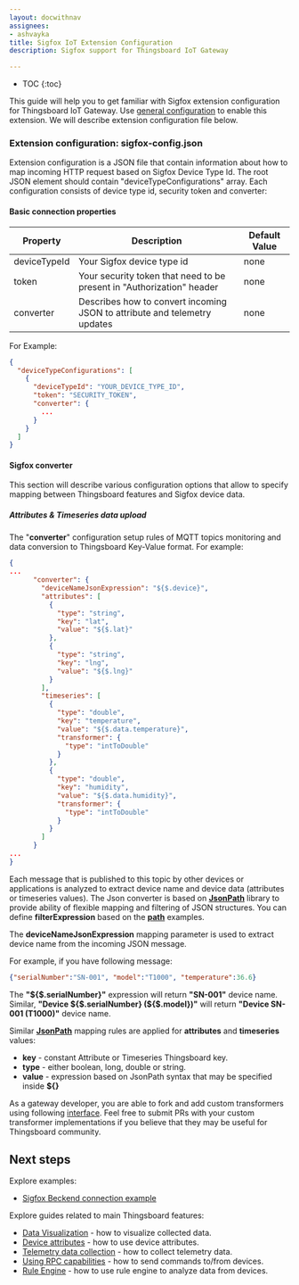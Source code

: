 ```yaml
---
layout: docwithnav
assignees:
- ashvayka
title: Sigfox IoT Extension Configuration
description: Sigfox support for Thingsboard IoT Gateway

---
```


* TOC
{:toc}

This guide will help you to get familiar with Sigfox extension configuration for Thingsboard IoT Gateway.
Use [general configuration](/docs/iot-gateway/configuration/) to enable this extension.
We will describe extension configuration file below.

### Extension configuration: sigfox-config.json

Extension configuration is a JSON file that contain information about how to map incoming HTTP request based on Sigfox Device Type Id.
The root JSON element should contain "deviceTypeConfigurations" array. Each configuration consists of device type id, security token and converter:

#### Basic connection properties

| **Property**       | **Description**                                      | **Default Value** |
|--------------------|------------------------------------------------------|-------------------|
| deviceTypeId               | Your Sigfox device type id                      | none         |
| token| Your security token that need to be present in "Authorization" header | none              |
| converter                | Describes how to convert incoming JSON to attribute and telemetry updates  | none             |

For Example:

```json
{
  "deviceTypeConfigurations": [
    {
      "deviceTypeId": "YOUR_DEVICE_TYPE_ID",
      "token": "SECURITY_TOKEN",
      "converter": {
        ...
      }
    }
  ]
}
```

#### Sigfox converter

This section will describe various configuration options that allow to specify mapping between Thingsboard features and Sigfox device data. 

##### Attributes & Timeseries data upload 

The "**converter**" configuration setup rules of MQTT topics monitoring and data conversion to Thingsboard Key-Value format. 
For example:

```json
{
...
      "converter": {
        "deviceNameJsonExpression": "${$.device}",
        "attributes": [
          {
            "type": "string",
            "key": "lat",
            "value": "${$.lat}"
          },
          {
            "type": "string",
            "key": "lng",
            "value": "${$.lng}"
          }
        ],
        "timeseries": [
          {
            "type": "double",
            "key": "temperature",
            "value": "${$.data.temperature}",
            "transformer": {
              "type": "intToDouble"
            }
          },
          {
            "type": "double",
            "key": "humidity",
            "value": "${$.data.humidity}",
            "transformer": {
              "type": "intToDouble"
            }
          }
        ]
      }
...      
}
```

Each message that is published to this topic by other devices or applications is analyzed to extract device name and device data (attributes or timeseries values).
The Json converter is based on [**JsonPath**](https://github.com/jayway/JsonPath) library to provide ability of flexible mapping and filtering of JSON structures.
You can define **filterExpression** based on the [**path**](https://github.com/jayway/JsonPath#path-examples) examples.

The **deviceNameJsonExpression** mapping parameter is used to extract device name from the incoming JSON message.
 
For example, if you have following message:

```json
{"serialNumber":"SN-001", "model":"T1000", "temperature":36.6}
```

The **"${$.serialNumber}"** expression will return **"SN-001"** device name. Similar, **"Device ${$.serialNumber} (${$.model})"** will return **"Device SN-001 (T1000)"** device name.

Similar [**JsonPath**](https://github.com/jayway/JsonPath) mapping rules are applied for **attributes** and **timeseries** values:

 - **key** - constant Attribute or Timeseries Thingsboard key.
 - **type** - either boolean, long, double or string.
 - **value** - expression based on JsonPath syntax that may be specified inside **${}**
  
As a gateway developer, you are able to fork and add custom transformers using following [interface](https://github.com/thingsboard/thingsboard-gateway/blob/release-1.2/src/main/java/org/thingsboard/gateway/extensions/sigfox/conf/mapping/DataValueTransformer.java). 
Feel free to submit PRs with your custom transformer implementations if you believe that they may be useful for Thingsboard community.
 
## Next steps

Explore examples:
 
 - [Sigfox Beckend connection example](/docs/iot-gateway/getting-started/#step-10-connect-to-sigfox-backend)

Explore guides related to main Thingsboard features:

 - [Data Visualization](/docs/user-guide/visualization/) - how to visualize collected data.
 - [Device attributes](/docs/user-guide/attributes/) - how to use device attributes.
 - [Telemetry data collection](/docs/user-guide/telemetry/) - how to collect telemetry data.
 - [Using RPC capabilities](/docs/user-guide/rpc/) - how to send commands to/from devices.
 - [Rule Engine](/docs/user-guide/rule-engine/) - how to use rule engine to analyze data from devices.

